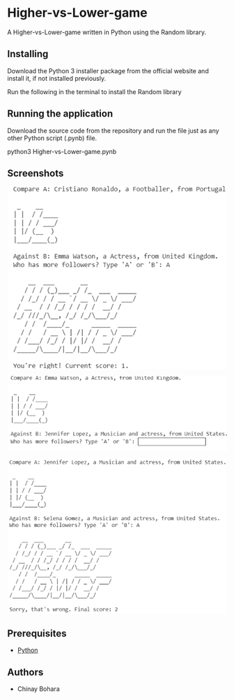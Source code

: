 # Higher-vs-Lower-game
A Higher-vs-Lower-game written in Python using the Random library.


## Installing
Download the Python 3 installer package from the official website and install it, if not installed previously.

Run the following in the terminal to install the Random library



## Running the application
Download the source code from the repository and run the file just as any other Python script (.pynb) file.

python3 Higher-vs-Lower-game.pynb


## Screenshots

![1](https://raw.githubusercontent.com/Chinay77/Higher-vs-Lower-game/main/Screenshot%202022-05-14%20155159.png)

![2](https://raw.githubusercontent.com/Chinay77/Higher-vs-Lower-game/main/Screenshot%202.png)

![3](https://raw.githubusercontent.com/Chinay77/Higher-vs-Lower-game/main/3.png)



## Prerequisites
* [Python](https://www.python.org)

## Authors

*  Chinay Bohara
